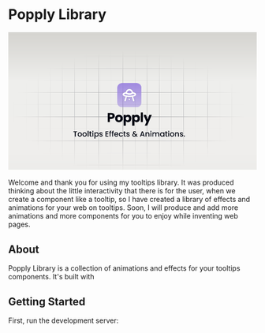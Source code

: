 # Popply Library

![](/public/banner.png)

Welcome and thank you for using my tooltips library. It was produced thinking about the little interactivity that there is for the user, when we create a component like a tooltip, so I have created a library of effects and animations for your web on tooltips. Soon, I will produce and add more animations and more components for you to enjoy while inventing web pages.

## About

Popply Library is a collection of animations and effects for your tooltips components.
<a> </a>It's built with

## Getting Started

First, run the development server:


